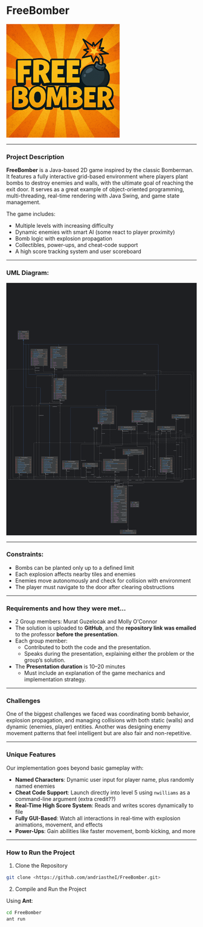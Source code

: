 # FreeBomber

<img src="src/storage/logo/logo.png" alt="FreeBomber Logo" width="300"/>

---

### Project Description

**FreeBomber** is a Java-based 2D game inspired by the classic Bomberman. It features a fully interactive grid-based environment where players plant bombs to destroy enemies and walls, with the ultimate goal of reaching the exit door. It serves as a great example of object-oriented programming, multi-threading, real-time rendering with Java Swing, and game state management.

The game includes:
- Multiple levels with increasing difficulty
- Dynamic enemies with smart AI (some react to player proximity)
- Bomb logic with explosion propagation
- Collectibles, power-ups, and cheat-code support
- A high score tracking system and user scoreboard

---

### UML Diagram:

![FreeBomber UML DIagram](docs/UML.png)

---

### Constraints:

- Bombs can be planted only up to a defined limit
- Each explosion affects nearby tiles and enemies
- Enemies move autonomously and check for collision with environment
- The player must navigate to the door after clearing obstructions

---

### Requirements and how they were met...

- 2 Group members: Murat Guzelocak and Molly O'Connor
- The solution is uploaded to **GitHub**, and the **repository link was emailed** to the professor **before the presentation**.
- Each group member:
  - Contributed to both the code and the presentation.
  - Speaks during the presentation, explaining either the problem or the group’s solution.
- The **Presentation duration** is 10–20 minutes
  - Must include an explanation of the game mechanics and implementation strategy.

---

### Challenges 

One of the biggest challenges we faced was coordinating bomb behavior, explosion propagation, and managing collisions with both static (walls) and dynamic (enemies, player) entities. Another was designing enemy movement patterns that feel intelligent but are also fair and non-repetitive.

---

### Unique Features 

Our implementation goes beyond basic gameplay with:

- **Named Characters**: Dynamic user input for player name, plus randomly named enemies
- **Cheat Code Support**: Launch directly into level 5 using `nwilliams` as a command-line argument (extra credit??)
- **Real-Time High Score System**: Reads and writes scores dynamically to file
- **Fully GUI-Based**: Watch all interactions in real-time with explosion animations, movement, and effects
- **Power-Ups**: Gain abilities like faster movement, bomb kicking, and more

---

### How to Run the Project

1. Clone the Repository
```bash
git clone <https://github.com/andriastheI/FreeBomber.git>
```

2. Compile and Run the Project

Using **Ant**:
```bash
cd FreeBomber
ant run
```
